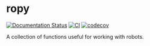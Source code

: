 # ropy

[![Documentation Status](https://readthedocs.org/projects/robotics-python/badge/?version=latest)](https://robotics-python.readthedocs.io/en/latest/?badge=latest)
[![CI](https://github.com/FirefoxMetzger/ropy/actions/workflows/ci.yml/badge.svg)](https://github.com/FirefoxMetzger/ropy/actions/workflows/ci.yml)
[![codecov](https://codecov.io/gh/FirefoxMetzger/ropy/branch/main/graph/badge.svg?token=VNND9WET47)](https://codecov.io/gh/FirefoxMetzger/ropy)

A collection of functions useful for working with robots.
